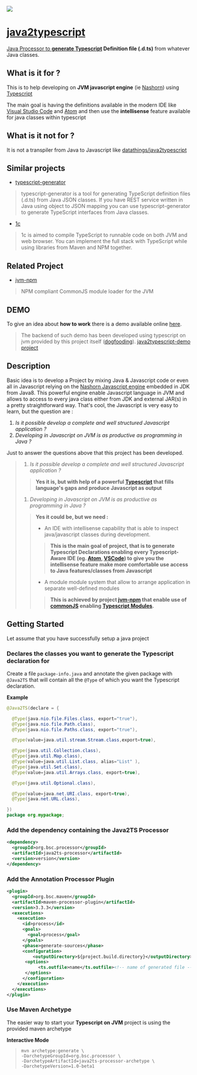 <a href="http://search.maven.org/#search%7Cga%7C1%7Ca%3A%22java2ts-processor%22"><img src="https://img.shields.io/maven-central/v/org.bsc.processor/java2ts-processor.svg">


# java2typescript

Java Processor to **generate [Typescript](https://www.typescriptlang.org/)  Definition file (.d.ts)** from whatever Java classes.

## What is it for ?

This is to help developing on **JVM javascript engine** (ie [Nashorn](http://www.oracle.com/technetwork/articles/java/jf14-nashorn-2126515.html)) using [Typescript](https://www.typescriptlang.org/)

The main goal is having the definitions available in the modern IDE like [Visual Studio Code](https://code.visualstudio.com/) and [Atom](https://atom.io/) and then use the **intellisense** feature available for java classes within typescript

## What is it not for ?

It is not a transpiler from Java to Javascript like  [datathings/java2typescript](https://github.com/datathings/java2typescript)

## Similar projects

* [typescript-generator](https://github.com/vojtechhabarta/typescript-generator)
> typescript-generator is a tool for generating TypeScript definition files (.d.ts) from Java JSON classes. If you have REST service written in Java using object to JSON mapping you can use typescript-generator to generate TypeScript interfaces from Java classes.
* [1c](https://1c.wizawu.com/#/whatis)
> 1c is aimed to compile TypeScript to runnable code on both JVM and web browser. You can implement the full stack with TypeScript while using libraries from Maven and NPM together.

## Related Project

* [jvm-npm](https://github.com/bsorrentino/jvm-npm)
> NPM compliant CommonJS module loader for the JVM

## DEMO

To give an idea about **how to work** there is a demo available online [here](https://java2ts-demo.herokuapp.com/). 

> The backend of such demo has been developed using typescript on jvm provided by this project itself ([dogfooding](https://en.wikipedia.org/wiki/Eating_your_own_dog_food)).
> [java2typescript-demo project](https://github.com/bsorrentino/java2typescript-demo)

## Description

Basic idea is to develop a Project by mixing Java & Javascript code or even all in Javascript relying on the  [Nashorn Javascript engine](http://www.oracle.com/technetwork/articles/java/jf14-nashorn-2126515.html) embedded in JDK from Java8. This powerful engine enable Javascript language in JVM and allows to access to every java class either from JDK and external JAR(s) in a pretty straightforward way.
That's cool, the Javascript is very easy to learn, but the question are :
 1. _Is it possible develop a complete and well structured Javascript application ?_
 1. _Developing in Javascript on JVM is as productive as programming in Java ?_

Just to answer the questions above that this project has been developed.

> 1. _Is it possible develop a complete and well structured Javascript application ?_
>> **Yes it is, but with help of a powerful [Typescript](https://www.typescriptlang.org/) that fills language's gaps and produce Javascript as output**  
>
> 1. _Developing in Javascript on JVM is as productive as programming in Java ?_
>> **Yes it could be, but we need :**
>> * An IDE with intellisense capability that is able to inspect java/javascript classes during development.
>>> **This is the main goal of project, that is to generate Typescript Declarations enabling every Typescript-Aware IDE (eg. [Atom](https://ide.atom.io/), [VSCode](https://code.visualstudio.com/)) to give you the __intellisense__ feature make more comfortable use access to Java features/classes from Javascript**
>>
>> * A module module system that allow to arrange application in separate well-defined modules
>>> **This is achieved by project [jvm-npm](https://github.com/bsorrentino/jvm-npm) that enable use of [commonJS](https://en.wikipedia.org/wiki/CommonJS) enabling [Typescript Modules](https://www.typescriptlang.org/docs/handbook/modules.html).**
>

## Getting Started

Let assume that you have successfully setup a java project

### Declares the classes you want to generate the Typescript declaration for

Create a file `package-info.java` and annotate the given package with `@Java2TS` that will contain all the `@Type` of which you want the Typescript declaration.

**Example**
```Java
@Java2TS(declare = {

  @Type(java.nio.file.Files.class, export="true"),
  @Type(java.nio.file.Path.class),
  @Type(java.nio.file.Paths.class, export="true"),

  @Type(value=java.util.stream.Stream.class,export=true),

  @Type(java.util.Collection.class),
  @Type(java.util.Map.class),
  @Type(value=java.util.List.class, alias="List" ),
  @Type(java.util.Set.class),
  @Type(value=java.util.Arrays.class, export=true),

  @Type(java.util.Optional.class),

  @Type(value=java.net.URI.class, export=true),
  @Type(java.net.URL.class),

})
package org.mypackage;
```

### Add the dependency containing the Java2TS Processor

```xml
<dependency>
  <groupId>org.bsc.processor</groupId>
  <artifactId>java2ts-processor</artifactId>
  <version>version</version>
</dependency>

```
### Add the Annotation Processor Plugin

```xml
<plugin>
  <groupId>org.bsc.maven</groupId>
  <artifactId>maven-processor-plugin</artifactId>
  <version>3.3.3</version>
  <executions>
    <execution>
      <id>process</id>
      <goals>
        <goal>process</goal>
      </goals>
      <phase>generate-sources</phase>
      <configuration>
          <outputDirectory>${project.build.directory}</outputDirectory>
       <options>
            <ts.outfile>name</ts.outfile><!-- name of generated file -->
       </options>
      </configuration>
    </execution>
  </executions>
</plugin>

```

### Use Maven Archetype

The easier way to start your **Typescript on JVM** project is using the provided maven archetype

**Interactive Mode**

>```
>mvn archetype:generate \
>-DarchetypeGroupId=org.bsc.processor \
>-DarchetypeArtifactId=java2ts-processor-archetype \
>-DarchetypeVersion=1.0-beta1
>```
